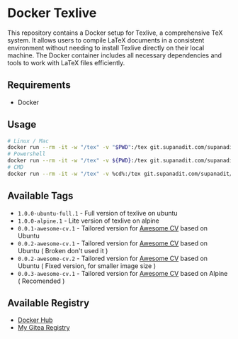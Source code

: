 # Docker Texlive

This repository contains a Docker setup for Texlive, a comprehensive TeX system. It allows users to compile LaTeX documents in a consistent environment without needing to install Texlive directly on their local machine. The Docker container includes all necessary dependencies and tools to work with LaTeX files efficiently.

## Requirements

- Docker

## Usage

```bash
# Linux / Mac
docker run --rm -it -w "/tex" -v "$PWD":/tex git.supanadit.com/supanadit/docker-texlive:1.0.0-ubuntu-full.1
# Powershell
docker run --rm -it -w "/tex" -v ${PWD}:/tex git.supanadit.com/supanadit/docker-texlive:1.0.0-ubuntu-full.1
# CMD
docker run --rm -it -w "/tex" -v %cd%:/tex git.supanadit.com/supanadit/docker-texlive:1.0.0-ubuntu-full.1
```

## Available Tags

- `1.0.0-ubuntu-full.1` - Full version of texlive on ubuntu
- `1.0.0-alpine.1` - Lite version of texlive on alpine
- `0.0.1-awesome-cv.1` - Tailored version for [Awesome CV](https://github.com/posquit0/Awesome-CV) based on Ubuntu
- `0.0.2-awesome-cv.1` - Tailored version for [Awesome CV](https://github.com/posquit0/Awesome-CV) based on Ubuntu ( Broken don't used it )
- `0.0.2-awesome-cv.2` - Tailored version for [Awesome CV](https://github.com/posquit0/Awesome-CV) based on Ubuntu ( Fixed version, for smaller image size )
- `0.0.3-awesome-cv.1` - Tailored version for [Awesome CV](https://github.com/posquit0/Awesome-CV) based on Alpine ( Recomended )

## Available Registry

- [Docker Hub](https://hub.docker.com/r/supanadit/docker-texlive)
- [My Gitea Registry](https://git.supanadit.com/supanadit/-/packages/container/docker-texlive)
